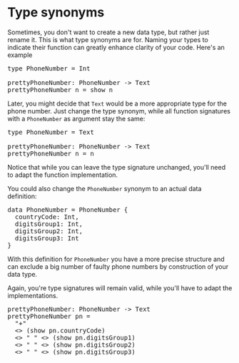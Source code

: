 # Type synonyms

Sometimes, you don't want to create a new data type, but rather just rename it. This is what type
synonyms are for. Naming your types to indicate their function can greatly enhance clarity of your
code. Here's an example

<pre class="file" data-filename="daml/AddressBook.daml" data-target="append">
type PhoneNumber = Int

prettyPhoneNumber: PhoneNumber -> Text
prettyPhoneNumber n = show n
</pre>

Later, you might decide that `Text` would be a more appropriate type for the phone number. Just
change the type synonym, while all function signatures with a `PhoneNumber` as argument stay the
same:

<pre class="file" data-target="clipboard">
type PhoneNumber = Text

prettyPhoneNumber: PhoneNumber -> Text
prettyPhoneNumber n = n
</pre>

Notice that while you can leave the type signature unchanged, you'll need to adapt the function
implementation.

You could also change the `PhoneNumber` synonym to an actual data definition: 

<pre class="file" data-target="clipboard">
data PhoneNumber = PhoneNumber {
  countryCode: Int,
  digitsGroup1: Int,
  digitsGroup2: Int,
  digitsGroup3: Int
}
</pre>

With this definition for `PhoneNumber` you have a more precise structure and can exclude a big
number of faulty phone numbers by construction of your data type.

Again, you're type signatures will remain valid, while you'll have to adapt the implementations.

<pre class="file" data-target="clipboard">
prettyPhoneNumber: PhoneNumber -> Text
prettyPhoneNumber pn = 
  "+" 
  <> (show pn.countryCode)
  <> " " <> (show pn.digitsGroup1)
  <> " " <> (show pn.digitsGroup2) 
  <> " " <> (show pn.digitsGroup3)
</pre>
